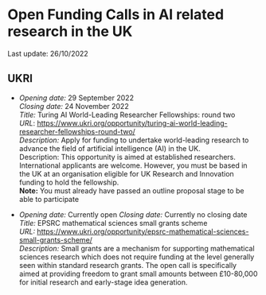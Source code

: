 # Open Funding Calls in AI related research in the UK

Last update: 26/10/2022

## UKRI


- *Opening date:* 29 September 2022  
  *Closing date:* 24 November 2022  
  *Title:* Turing AI World-Leading Researcher Fellowships: round two  
  *URL*:  https://www.ukri.org/opportunity/turing-ai-world-leading-researcher-fellowships-round-two/  
  *Description:* Apply for funding to undertake world-leading research to advance the field of artificial intelligence (AI) in the UK.  
Description: This opportunity is aimed at established researchers. International applicants are welcome. However, you must be based in the UK at an organisation eligible for UK Research and Innovation funding to hold the fellowship.  
 **Note:** You must already have passed an outline proposal stage to be able to participate


- *Opening date:* Currently open 
  *Closing date:* Currently no closing date 
  *Title:* EPSRC mathematical sciences small grants scheme  
  *URL:* https://www.ukri.org/opportunity/epsrc-mathematical-sciences-small-grants-scheme/  
  *Description:* Small grants are a mechanism for supporting mathematical sciences research which does not require funding at the level generally seen within standard research grants. The open call is specifically aimed at providing freedom to grant small amounts between £10-80,000 for initial research and early-stage idea generation.
